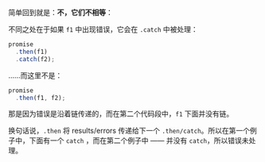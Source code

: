 简单回到就是：**不，它们不相等**：

不同之处在于如果 `f1` 中出现错误，它会在 `.catch` 中被处理：

```js run
promise
  .then(f1)
  .catch(f2);
```

……而这里不是：

```js run
promise
  .then(f1, f2);
```

那是因为错误是沿着链传递的，而在第二个代码段中，`f1` 下面并没有链。

换句话说，`.then` 将 results/errors 传递给下一个 `.then/catch`。所以在第一个例子中，下面有一个 `catch` ，而在第二个例子中 —— 并没有 `catch`，所以错误未处理。
